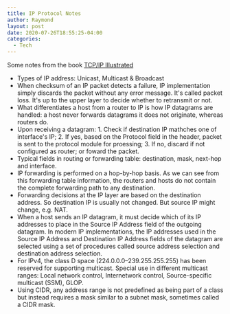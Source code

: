 ```yaml
---
title: IP Protocol Notes
author: Raymond
layout: post
date: 2020-07-26T18:55:25-04:00
categories:
  - Tech
---
```


Some notes from the book [TCP/IP Illustrated](https://www.goodreads.com/book/show/13094531-tcp-ip-illustrated-volume-1)
* Types of IP address: Unicast, Multicast & Broadcast
* When checksum of an IP packet detects a failure, IP implementation simply discards the packet without any error message. It's called packet loss. It's up to the upper layer to decide whether to retransmit or not.
* What differentiates a host from a router to IP is how IP datagrams are handled: a host never forwards datagrams it does not originate, whereas routers do.
* Upon receiving a datagram: 1. Check if destination IP mathches one of interface's IP; 2. If yes, based on the Protocol field in the header, packet is sent to the protocol module for proessing; 3. If no, discard if not configured as router; or foward the packet.
* Typical fields in routing or forwarding table: destination, mask, next-hop and interface.
* IP forwarding is performed on a hop-by-hop basis. As we can see from this forwarding table information, the routers and hosts do not contain the complete forwarding path to any destination.
* Forwarding decisions at the IP layer are based on the destination address. So destination IP is usually not changed. But source IP might change, e.g. NAT.
* When a host sends an IP datagram, it must decide which of its IP addresses to place in the Source IP Address field of the outgoing datagram. In modern IP implementations, the IP addresses used in the Source IP Address and Destination IP Address fields of the datagram are selected using a set of procedures called source address selection and destination address selection.
* For IPv4, the class D space (224.0.0.0–239.255.255.255) has been reserved for supporting multicast. Special use in different multicast ranges: Local network control, Internetwork control, Source-specific multicast (SSM), GLOP.
* Using CIDR, any address range is not predefined as being part of a class but instead requires a mask similar to a subnet mask, sometimes called a CIDR mask.